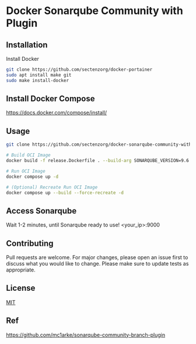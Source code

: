 # Docker Sonarqube Community with Plugin

## Installation

Install Docker 
```bash
git clone https://github.com/sectenzorg/docker-portainer
sudo apt install make git
sudo make install-docker
```
## Install Docker Compose
https://docs.docker.com/compose/install/

## Usage

```bash
git clone https://github.com/sectenzorg/docker-sonarqube-community-with-plugin

# Build OCI Image
docker build -f release.Dockerfile . --build-arg SONARQUBE_VERSION=9.6.1-community --build-arg PLUGIN_VERSION=1.12.0 --tag sonarqube-with-community-branch-plugin:9.6.1-community

# Run OCI Image
docker compose up -d

# (Optional) Recreate Run OCI Image
docker compose up --build --force-recreate -d
```
## Access Sonarqube
Wait 1-2 minutes, until Sonarqube ready to use!
<your_ip>:9000

## Contributing
Pull requests are welcome. For major changes, please open an issue first to discuss what you would like to change.
Please make sure to update tests as appropriate.

## License
[MIT](https://choosealicense.com/licenses/mit/)

## Ref
https://github.com/mc1arke/sonarqube-community-branch-plugin